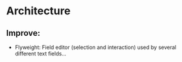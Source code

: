 # Architecture



Improve:
-------------

* Flyweight: Field editor (selection and interaction) used by several different text fields...